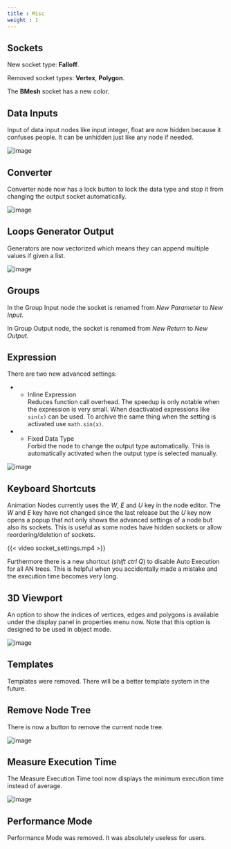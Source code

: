 ```yaml
---
title : Misc
weight : 1
---
```




## Sockets

New socket type: **Falloff**.

Removed socket types: **Vertex**, **Polygon**.

The **BMesh** socket has a new color.

## Data Inputs

Input of data input nodes like input integer, float are now hidden
because it confuses people. It can be unhidden just like any node if
needed.

![image](input_nodes.png)

## Converter

Converter node now has a lock button to lock the data type and stop it
from changing the output socket automatically.

![image](converter.png)

## Loops Generator Output

Generators are now vectorized which means they can append multiple
values if given a list.

![image](loops.png)

## Groups

In the Group Input node the socket is renamed from *New Parameter* to
*New Input*.

In Group Output node, the socket is renamed from *New Return* to *New
Output*.

## Expression

There are two new advanced settings:

- - Inline Expression  
        Reduces function call overhead. The speedup is only notable when
        the expression is very small. When deactivated expressions like
        `sin(x)` can be used. To archive the same thing when the setting
        is activated use `math.sin(x)`.

- - Fixed Data Type  
        Forbid the node to change the output type automatically. This is
        automatically activated when the output type is selected
        manually.

![image](expression_node.png)

## Keyboard Shortcuts

Animation Nodes currently uses the *W*, *E* and *U* key in the node
editor. The *W* and *E* key have not changed since the last release but
the *U* key now opens a popup that not only shows the advanced settings
of a node but also its sockets. This is useful as some nodes have hidden
sockets or allow reordering/deletion of sockets.

{{< video socket_settings.mp4 >}}

Furthermore there is a new shortcut (*shift ctrl Q*) to disable Auto
Execution for all AN trees. This is helpful when you accidentally made a
mistake and the execution time becomes very long.

## 3D Viewport

An option to show the indices of vertices, edges and polygons is
available under the display panel in properties menu now. Note that this
option is designed to be used in object mode.

![image](viewport_indices.png)

## Templates

Templates were removed. There will be a better template system in the
future.

## Remove Node Tree

There is now a button to remove the current node tree.

![image](remove_button.png)

## Measure Execution Time

The Measure Execution Time tool now displays the minimum execution time
instead of average.

![image](measure_execution_times.png)

## Performance Mode

Performance Mode was removed. It was absolutely useless for users.
